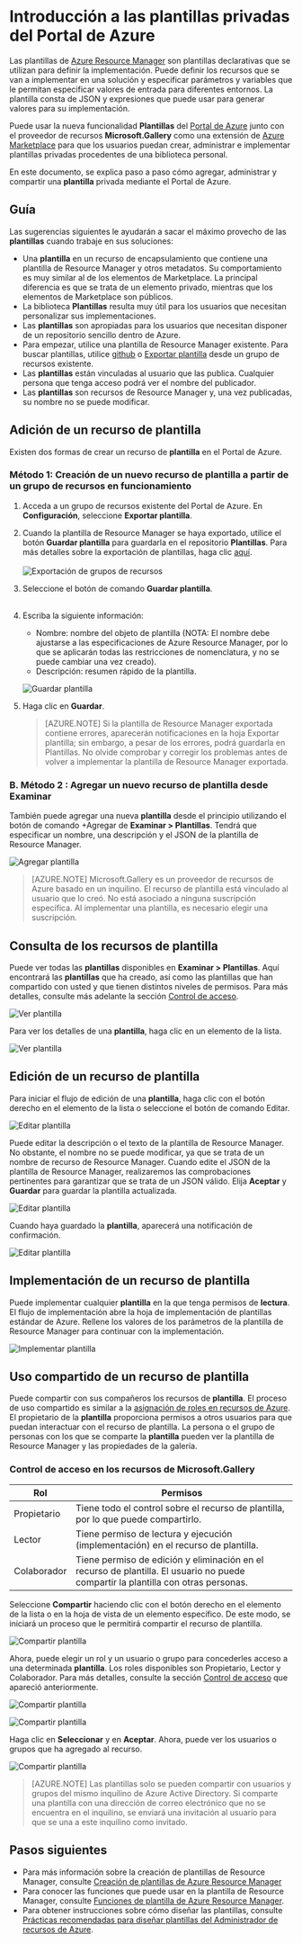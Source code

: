 <properties
   pageTitle="Introducción a las plantillas privadas | Microsoft Azure"
   description="Agregue, administre y comparta plantillas privadas con el Portal de Azure, con la CLI de Azure o con PowerShell."
   services="marketplace-customer"
   documentationCenter=""
   authors="VybavaRamadoss"
   manager="asimm"
   editor=""
   tags="marketplace, azure-resource-manager"
   keywords=""/>

<tags
   ms.service="marketplace"
   ms.devlang="na"
   ms.topic="get-started-article"
   ms.tgt_pltfrm="na"
   ms.workload="na"
   ms.date="05/18/2016"
   ms.author="vybavar"/>

# Introducción a las plantillas privadas del Portal de Azure

Las plantillas de [Azure Resource Manager](../resource-group-authoring-templates.md) son plantillas declarativas que se utilizan para definir la implementación. Puede definir los recursos que se van a implementar en una solución y especificar parámetros y variables que le permitan especificar valores de entrada para diferentes entornos. La plantilla consta de JSON y expresiones que puede usar para generar valores para su implementación.

Puede usar la nueva funcionalidad **Plantillas** del [Portal de Azure](https://portal.azure.com) junto con el proveedor de recursos **Microsoft.Gallery** como una extensión de [Azure Marketplace](https://azure.microsoft.com/marketplace/) para que los usuarios puedan crear, administrar e implementar plantillas privadas procedentes de una biblioteca personal.

En este documento, se explica paso a paso cómo agregar, administrar y compartir una **plantilla** privada mediante el Portal de Azure.

## Guía

Las sugerencias siguientes le ayudarán a sacar el máximo provecho de las **plantillas** cuando trabaje en sus soluciones:

- Una **plantilla** en un recurso de encapsulamiento que contiene una plantilla de Resource Manager y otros metadatos. Su comportamiento es muy similar al de los elementos de Marketplace. La principal diferencia es que se trata de un elemento privado, mientras que los elementos de Marketplace son públicos.
- La biblioteca **Plantillas** resulta muy útil para los usuarios que necesitan personalizar sus implementaciones.
- Las **plantillas** son apropiadas para los usuarios que necesitan disponer de un repositorio sencillo dentro de Azure.
- Para empezar, utilice una plantilla de Resource Manager existente. Para buscar plantillas, utilice [github](https://github.com/Azure/azure-quickstart-templates) o [Exportar plantilla](../resource-manager-export-template.md) desde un grupo de recursos existente.
- Las **plantillas** están vinculadas al usuario que las publica. Cualquier persona que tenga acceso podrá ver el nombre del publicador.
- Las **plantillas** son recursos de Resource Manager y, una vez publicadas, su nombre no se puede modificar.

## Adición de un recurso de plantilla

Existen dos formas de crear un recurso de **plantilla** en el Portal de Azure.

### Método 1: Creación de un nuevo recurso de plantilla a partir de un grupo de recursos en funcionamiento

1. Acceda a un grupo de recursos existente del Portal de Azure. En **Configuración**, seleccione **Exportar plantilla**.
2. Cuando la plantilla de Resource Manager se haya exportado, utilice el botón **Guardar plantilla** para guardarla en el repositorio **Plantillas**. Para más detalles sobre la exportación de plantillas, haga clic [aquí](../resource-manager-export-template.md). <br /><br /> ![Exportación de grupos de recursos](media/rg-export-portal1.PNG) <br />

3. Seleccione el botón de comando **Guardar plantilla**. <br /><br />

4. Escriba la siguiente información:

    - Nombre: nombre del objeto de plantilla (NOTA: El nombre debe ajustarse a las especificaciones de Azure Resource Manager, por lo que se aplicarán todas las restricciones de nomenclatura, y no se puede cambiar una vez creado).
    - Descripción: resumen rápido de la plantilla.

    ![Guardar plantilla](media/save-template-portal1.PNG) <br />

5. Haga clic en **Guardar**.

    > [AZURE.NOTE] Si la plantilla de Resource Manager exportada contiene errores, aparecerán notificaciones en la hoja Exportar plantilla; sin embargo, a pesar de los errores, podrá guardarla en Plantillas. No olvide comprobar y corregir los problemas antes de volver a implementar la plantilla de Resource Manager exportada.

### B. Método 2 : Agregar un nuevo recurso de plantilla desde Examinar

También puede agregar una nueva **plantilla** desde el principio utilizando el botón de comando +Agregar de **Examinar > Plantillas**. Tendrá que especificar un nombre, una descripción y el JSON de la plantilla de Resource Manager.

![Agregar plantilla](media/add-template-portal1.PNG) <br />

> [AZURE.NOTE] Microsoft.Gallery es un proveedor de recursos de Azure basado en un inquilino. El recurso de plantilla está vinculado al usuario que lo creó. No está asociado a ninguna suscripción específica. Al implementar una plantilla, es necesario elegir una suscripción.

## Consulta de los recursos de plantilla

Puede ver todas las **plantillas** disponibles en **Examinar > Plantillas**. Aquí encontrará las **plantillas** que ha creado, así como las plantillas que han compartido con usted y que tienen distintos niveles de permisos. Para más detalles, consulte más adelante la sección [Control de acceso](#access-control-for-a-tenant-resource-provider).

![Ver plantilla](media/view-template-portal1.PNG) <br />

Para ver los detalles de una **plantilla**, haga clic en un elemento de la lista.

![Ver plantilla](media/view-template-portal2c.png) <br />

## Edición de un recurso de plantilla

Para iniciar el flujo de edición de una **plantilla**, haga clic con el botón derecho en el elemento de la lista o seleccione el botón de comando Editar.

![Editar plantilla](media/edit-template-portal1a.PNG) <br />

Puede editar la descripción o el texto de la plantilla de Resource Manager. No obstante, el nombre no se puede modificar, ya que se trata de un nombre de recurso de Resource Manager. Cuando edite el JSON de la plantilla de Resource Manager, realizaremos las comprobaciones pertinentes para garantizar que se trata de un JSON válido. Elija **Aceptar** y **Guardar** para guardar la plantilla actualizada.

![Editar plantilla](media/edit-template-portal2a.PNG) <br />

Cuando haya guardado la **plantilla**, aparecerá una notificación de confirmación.

![Editar plantilla](media/edit-template-portal3b.png) <br />

## Implementación de un recurso de plantilla

Puede implementar cualquier **plantilla** en la que tenga permisos de **lectura**. El flujo de implementación abre la hoja de implementación de plantillas estándar de Azure. Rellene los valores de los parámetros de la plantilla de Resource Manager para continuar con la implementación.

![Implementar plantilla](media/deploy-template-portal1b.png) <br />

## Uso compartido de un recurso de plantilla

Puede compartir con sus compañeros los recursos de **plantilla**. El proceso de uso compartido es similar a la [asignación de roles en recursos de Azure](../active-directory/role-based-access-control-configure.md). El propietario de la **plantilla** proporciona permisos a otros usuarios para que puedan interactuar con el recurso de plantilla. La persona o el grupo de personas con los que se comparte la **plantilla** pueden ver la plantilla de Resource Manager y las propiedades de la galería.

### Control de acceso en los recursos de Microsoft.Gallery

Rol | Permisos
---|----
Propietario | Tiene todo el control sobre el recurso de plantilla, por lo que puede compartirlo.
Lector | Tiene permiso de lectura y ejecución (implementación) en el recurso de plantilla.
Colaborador | Tiene permiso de edición y eliminación en el recurso de plantilla. El usuario no puede compartir la plantilla con otras personas.

Seleccione **Compartir** haciendo clic con el botón derecho en el elemento de la lista o en la hoja de vista de un elemento específico. De este modo, se iniciará un proceso que le permitirá compartir el recurso de plantilla.

![Compartir plantilla](media/share-template-portal1a.png) <br />

 Ahora, puede elegir un rol y un usuario o grupo para concederles acceso a una determinada **plantilla**. Los roles disponibles son Propietario, Lector y Colaborador. Para más detalles, consulte la sección [Control de acceso](#access-control-for-a-tenant-resource-provider) que apareció anteriormente.

![Compartir plantilla](media/share-template-portal2b.png) <br />

![Compartir plantilla](media/share-template-portal3b.png) <br />

Haga clic en **Seleccionar** y en **Aceptar**. Ahora, puede ver los usuarios o grupos que ha agregado al recurso.

![Compartir plantilla](media/share-template-portal4b.png) <br />

> [AZURE.NOTE] Las plantillas solo se pueden compartir con usuarios y grupos del mismo inquilino de Azure Active Directory. Si comparte una plantilla con una dirección de correo electrónico que no se encuentra en el inquilino, se enviará una invitación al usuario para que se una a este inquilino como invitado.

## Pasos siguientes

- Para más información sobre la creación de plantillas de Resource Manager, consulte [Creación de plantillas de Azure Resource Manager](../resource-group-authoring-templates.md)
- Para conocer las funciones que puede usar en la plantilla de Resource Manager, consulte [Funciones de plantilla de Azure Resource Manager](../resource-group-template-functions.md).
- Para obtener instrucciones sobre cómo diseñar las plantillas, consulte [Prácticas recomendadas para diseñar plantillas del Administrador de recursos de Azure](../best-practices-resource-manager-design-templates.md).

<!---HONumber=AcomDC_0629_2016-->